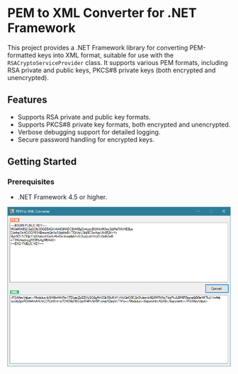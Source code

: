 # PEM to XML Converter for .NET Framework
 
This project provides a .NET Framework library for converting PEM-formatted keys into XML format, suitable for use with the `RSACryptoServiceProvider` class. It supports various PEM formats, including RSA private and public keys, PKCS#8 private keys (both encrypted and unencrypted).

## Features

- Supports RSA private and public key formats.
- Supports PKCS#8 private key formats, both encrypted and unencrypted.
- Verbose debugging support for detailed logging.
- Secure password handling for encrypted keys.

## Getting Started

### Prerequisites

- .NET Framework 4.5 or higher.


![PEM to XML Converter for .NET Framework](screenshot.png "PEM to XML Converter for .NET Framework")
